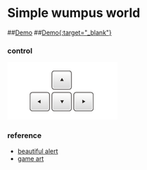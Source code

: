 # Simple wumpus world
##[Demo](https://rawgit.com/moved0311/wumpus/master/src/index.html)
##[Demo{:target="_blank"}](https://rawgit.com/moved0311/wumpus/master/src/index.html) 
### control
![keyboard](res/keyboard.jpg)

### reference
* [beautiful alert](http://t4t5.github.io/sweetalert/)
* [game art](http://opengameart.org/content/dungeon-crawl-32x32-tiles)

